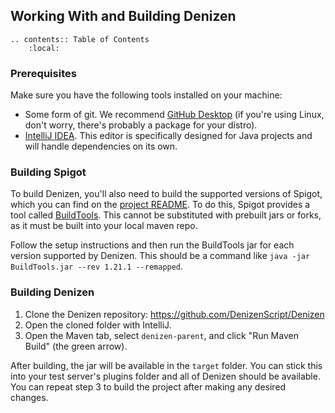 Working With and Building Denizen
---------------------------------

```eval_rst
.. contents:: Table of Contents
    :local:
```

### Prerequisites

Make sure you have the following tools installed on your machine:

- Some form of git. We recommend [GitHub Desktop](https://desktop.github.com/) <span class="parens">(if you're using Linux, don't worry, there's probably a package for your distro)</span>.
- [IntelliJ IDEA](https://www.jetbrains.com/idea/). This editor is specifically designed for Java projects and will handle dependencies on its own.

### Building Spigot

To build Denizen, you'll also need to build the supported versions of Spigot, which you can find on the [project README](https://github.com/DenizenScript/Denizen#readme). To do this, Spigot provides a tool called [BuildTools](https://www.spigotmc.org/wiki/buildtools/). This cannot be substituted with prebuilt jars or forks, as it must be built into your local maven repo.

Follow the setup instructions and then run the BuildTools jar for each version supported by Denizen. This should be a command like `java -jar BuildTools.jar --rev 1.21.1 --remapped`.

### Building Denizen

1. Clone the Denizen repository: https://github.com/DenizenScript/Denizen
2. Open the cloned folder with IntelliJ.
3. Open the Maven tab, select `denizen-parent`, and click "Run Maven Build" <span class="parens">(the green arrow)</span>.

After building, the jar will be available in the `target` folder. You can stick this into your test server's plugins folder and all of Denizen should be available. You can repeat step 3 to build the project after making any desired changes.
